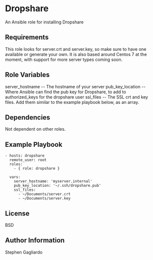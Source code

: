 Dropshare
=========

An Ansible role for installing Dropshare

Requirements
------------

This role looks for server.crt and server.key, so make sure to have one available or generate your own. It is also based around Centos 7 at the moment, with support for more server types coming soon.

Role Variables
--------------

server_hostname -- The hostname of your server
pub_key_location -- Where Ansible can find the pub key for Dropshare, to add to authorized_keys for the dropshare user
ssl_files -- The SSL crt and key files. Add them similar to the example playbook below, as an array.

Dependencies
------------

Not dependent on other roles.

Example Playbook
----------------

```
- hosts: dropshare
  remote_user: root
  roles:
    - { role: dropshare }

  vars:
    server_hostname: 'myserver.internal'
    pub_key_location: '~/.ssh/dropshare.pub'
    ssl_files:
      - ~/Documents/server.crt
      - ~/Documents/server.key
```

License
-------

BSD

Author Information
------------------

Stephen Gagliardo
